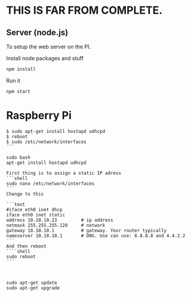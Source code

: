 # THIS IS FAR FROM COMPLETE.

## Server (node.js)

To setup the web server on the PI.

Install node packages and stuff
```javascript
npm install
```

Run it
```javascript
npm start
```


# Raspberry Pi
```shell
$ sudo apt-get install hostapd udhcpd
$ reboot
$ sudo /etc/network/interfaces
´´´

sudo bash
apt-get install hostapd udhcpd

First thing is to assign a static IP adress
```shell
sudo nano /etc/network/interfaces
´´´
Change to this

```text
#iface eth0 inet dhcp
iface eth0 inet static
address 10.10.10.23 		# ip address
netmask 255.255.255.128 	# network
gateway 10.10.10.1 			# gateway. Your router typically
nameserver 10.10.10.1 		# DNS. Use can use: 8.8.8.8 and 4.4.2.2
´´´
And then reboot
````shell
sudo reboot
´´´



sudo apt-get update
sudo apt-get upgrade
